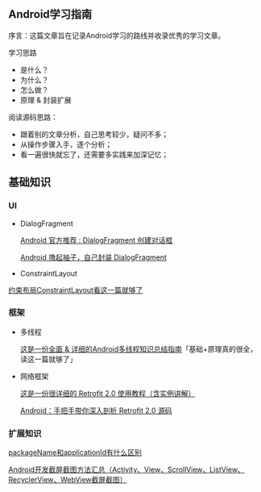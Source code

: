 ## Android学习指南

序言：这篇文章旨在记录Android学习的路线并收录优秀的学习文章。

学习思路

 * 是什么？
 * 为什么？
 * 怎么做？
 * 原理 & 封装扩展

阅读源码思路：
 * 跟着别的文章分析，自己思考较少，疑问不多；
 * 从操作步骤入手，逐个分析；
 * 看一遍很快就忘了，还需要多实践来加深记忆；
 
 
 
    
## 基础知识
### UI
* DialogFragment

    [Android 官方推荐 : DialogFragment 创建对话框](https://blog.csdn.net/lmj623565791/article/details/37815413)

    [Android 撸起袖子，自己封装 DialogFragment
    ](https://mp.weixin.qq.com/s?__biz=MzIxNzU1Nzk3OQ==&mid=2247484330&idx=1&sn=b1b4f88041520fa01685a8ca3885ff7e&chksm=97f6bd1ea08134088d28281021cb210d636546057fbf2f5100d6c98a695d67aa20b7bc7237d7&scene=38#wechat_redirect)

* ConstraintLayout

 [约束布局ConstraintLayout看这一篇就够了
](https://juejin.im/post/5bac92f2f265da0aba70c1bf#heading-7)

### 框架

* 多线程
     
    [这是一份全面 & 详细的Android多线程知识总结指南](https://juejin.im/post/5d12c1c66fb9a07ee30e2821)「基础+原理真的很全，读这一篇就够了」

* 网络框架

    [这是一份很详细的 Retrofit 2.0 使用教程（含实例讲解）](https://blog.csdn.net/carson_ho/article/details/73732076)

    [Android：手把手带你深入剖析 Retrofit 2.0 源码](https://blog.csdn.net/carson_ho/article/details/73732115)



### 扩展知识

[packageName和applicationId有什么区别](https://blog.csdn.net/u011889786/article/details/54296462)

[Android开发截屏截图方法汇总（Activity、View、ScrollView、ListView、RecyclerView、WebView截屏截图）](https://www.jianshu.com/p/81c413a3692f)
 






